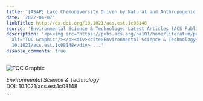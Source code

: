 ```yaml
---
title: '[ASAP] Lake Chemodiversity Driven by Natural and Anthropogenic Factors'
date: '2022-04-07'
linkTitle: http://dx.doi.org/10.1021/acs.est.1c08148
source: 'Environmental Science & Technology: Latest Articles (ACS Publications)'
description: '<p><img src="https://pubs.acs.org/na101/home/literatum/publisher/achs/journals/content/esthag/0/esthag.ahead-of-print/acs.est.1c08148/20220407/images/medium/es1c08148_0008.gif"
  alt="TOC Graphic"/></p><div><cite>Environmental Science & Technology</cite></div><div>DOI:
  10.1021/acs.est.1c08148</div> ...'
disable_comments: true
---
```

<p><img src="https://pubs.acs.org/na101/home/literatum/publisher/achs/journals/content/esthag/0/esthag.ahead-of-print/acs.est.1c08148/20220407/images/medium/es1c08148_0008.gif" alt="TOC Graphic"/></p><div><cite>Environmental Science & Technology</cite></div><div>DOI: 10.1021/acs.est.1c08148</div> ...